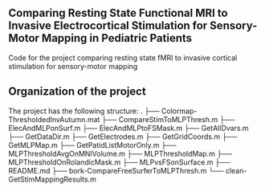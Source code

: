 ## Comparing Resting State Functional MRI to Invasive Electrocortical Stimulation for Sensory-Motor Mapping in Pediatric Patients
Code for the project comparing resting state fMRI to invasive cortical stimulation for sensory-motor mapping

## Organization of the  project

The project has the following structure:
    .
    ├── Colormap-ThresholdedInvAutumn.mat
    ├── CompareStimToMLPThresh.m
    ├── ElecAndMLPonSurf.m
    ├── ElecAndMLPtoFSMask.m
    ├── GetAllDvars.m
    ├── GetDataDir.m
    ├── GetElectrodes.m
    ├── GetGridCoords.m
    ├── GetMLPMap.m
    ├── GetPatidListMotorOnly.m
    ├── MLPThresholdAvgOnMNIVolume.m
    ├── MLPThresholdMap.m
    ├── MLPThresholdOnRolandicMask.m
    ├── MLPvsFSonSurface.m
    ├── README.md
    ├── bork-CompareFreeSurferToMLPThresh.m
    └── clean-GetStimMappingResults.m

